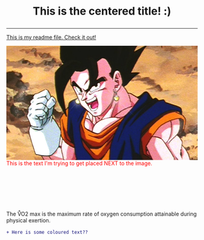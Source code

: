 
<H1> <p align="center">This is the centered title! :) </p> </H1>

---


<a href="readme.md">This is my readme file. Check it out! </a>

<img align="right" style="width:600px;height:300px;" src="/Images/Vegito.jpeg" >

<br>
<br> <br> <br> <br> <br>

<font color="red" > This is the text I'm trying to get placed NEXT to the image. 
<br> <br> <br> <br> <br> <br> <br>
</font>

<p> The V&#x30AO2 max is the maximum rate of oxygen consumption attainable during physical exertion. 


```diff
+ Here is some coloured text??